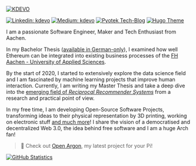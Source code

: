 [![KDEVO](https://kdevo.github.io/images/kdevo-sticker.png)](https://kdevo.github.io/)

[![Linkedin: kdevo](https://img.shields.io/badge/Linked-/in/kdevo-0097a7?style=flat-square&logo=LinkedIn&logoColor=white&link=https://www.linkedin.com/in/kdevo/)](https://www.linkedin.com/in/kdevo/)
[![Medium: kdevo](https://img.shields.io/badge/Medium-@kdevo-0097a7?style=flat-square&logo=Medium&logoColor=white&link=https://medium.com/@kdevo)](https://medium.com/@kdevo)
[![Pyotek Tech-Blog](https://img.shields.io/badge/tech-blog-0097a7?logo=linux&style=flat-square&logoColor=white&link=https://pyotek.dev/)](https://pyotek.dev/)
[![Hugo Theme](https://img.shields.io/badge/hugo-theme-0097a7?logo=hugo&style=flat-square&logoColor=white&link=https://themes.gohugo.io/osprey-delight/)](https://themes.gohugo.io/osprey-delight/)

I am a passionate Software Engineer, Maker and Tech Enthusiast from Aachen.

In my Bachelor Thesis ([available in German-only](https://kdevo.github.io/#bachelor-thesis)), I examined how well Ethereum can be integrated into existing business processes of the [FH Aachen - University of Applied Sciences](https://www.fh-aachen.de/).

By the start of 2020, I started to extensively explore the data science field and I am fascinated by machine learning projects that improve human interaction. Currently, I am writing my Master Thesis and take a deep dive into the [emerging field of *Reciprocal Recommender Systems*](https://arxiv.org/abs/2007.16120) from a research and practical point of view. 

In my free time, I am developing Open-Source Software Projects, transforming ideas to their physical representation by 3D printing, working on electronic stuff [and much more](https://kdevo.github.io/#kd)! I share the vision of a democratised and decentralized Web 3.0, the idea behind free software and I am a huge Arch fan!

> :loudspeaker: Check out [Open Argon](https://git.io/open-argon), my latest project for your Pi!

[![GitHub Statistics](https://github-readme-stats.vercel.app/api?username=kdevo&show_icons=true&theme=gotham&title_color=0097a7)](https://git.io/kdevo)


